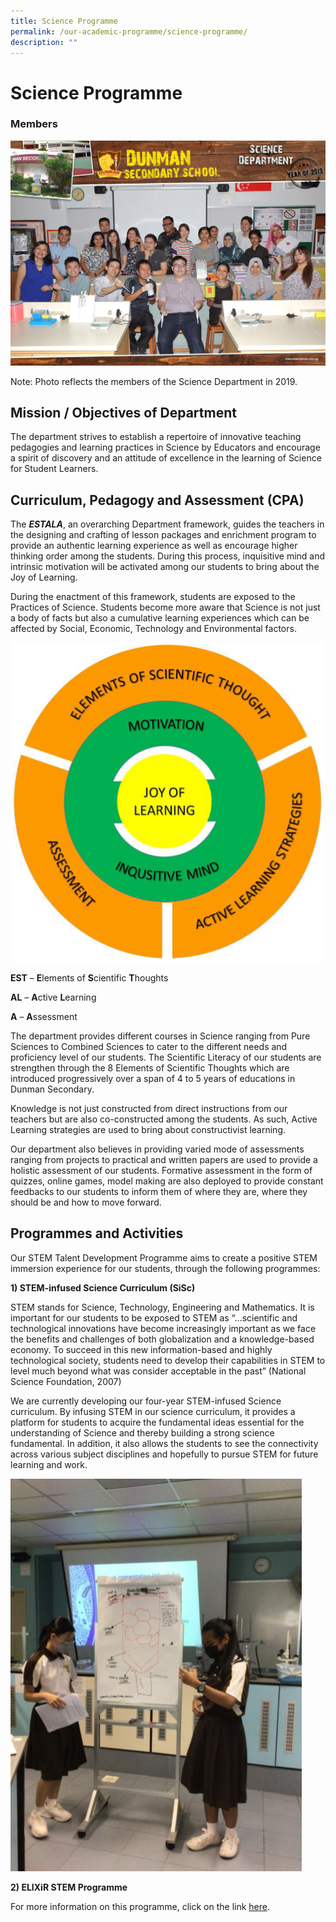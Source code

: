 ```yaml
---
title: Science Programme
permalink: /our-academic-programme/science-programme/
description: ""
---
```

# Science Programme

### Members

![](/images/Our%20Academic%20Programme/Science%20Programme/Science%20Dept%202019.jpg)

Note: Photo reflects the members of the Science Department in 2019.

Mission / Objectives of Department
----------------------------------

  

The department strives to establish a repertoire of innovative teaching pedagogies and learning practices in Science by Educators and encourage a spirit of discovery and an attitude of excellence in the learning of Science for Student Learners.

Curriculum, Pedagogy and Assessment (CPA)
-----------------------------------------

  

The **_ESTALA_**, an overarching Department framework, guides the teachers in the designing and crafting of lesson packages and enrichment program to provide an authentic learning experience as well as encourage higher thinking order among the students. During this process, inquisitive mind and intrinsic motivation will be activated among our students to bring about the Joy of Learning.  

During the enactment of this framework, students are exposed to the Practices of Science. Students become more aware that Science is not just a body of facts but also a cumulative learning experiences which can be affected by Social, Economic, Technology and Environmental factors.

![](/images/Our%20Academic%20Programme/Science%20Programme/JOY%20OF%20LEARNING.png)

**EST** – **E**lements of **S**cientific **T**houghts

**AL** – **A**ctive **L**earning

**A** – **A**ssessment

  

The department provides different courses in Science ranging from Pure Sciences to Combined Sciences to cater to the different needs and proficiency level of our students. The Scientific Literacy of our students are strengthen through the 8 Elements of Scientific Thoughts which are introduced progressively over a span of 4 to 5 years of educations in Dunman Secondary.

Knowledge is not just constructed from direct instructions from our teachers but are also co-constructed among the students. As such, Active Learning strategies are used to bring about constructivist learning.

Our department also believes in providing varied mode of assessments ranging from projects to practical and written papers are used to provide a holistic assessment of our students. Formative assessment in the form of quizzes, online games, model making are also deployed to provide constant feedbacks to our students to inform them of where they are, where they should be and how to move forward.

Programmes and Activities
-------------------------

  

Our STEM Talent Development Programme aims to create a positive STEM immersion experience for our students, through the following programmes:

  
**1) STEM-infused Science Curriculum (SiSc)**  

  

STEM stands for Science, Technology, Engineering and Mathematics. It is important for our students to be exposed to STEM as “…scientific and technological innovations have become increasingly important as we face the benefits and challenges of both globalization and a knowledge-based economy. To succeed in this new information-based and highly technological society, students need to develop their capabilities in STEM to level much beyond what was consider acceptable in the past” (National Science Foundation, 2007)

  

We are currently developing our four-year STEM-infused Science curriculum. By infusing STEM in our science curriculum, it provides a platform for students to acquire the fundamental ideas essential for the understanding of Science and thereby building a strong science fundamental. In addition, it also allows the students to see the connectivity across various subject disciplines and hopefully to pursue STEM for future learning and work.

![](/images/Our%20Academic%20Programme/Science%20Programme/Sci%20Students%20presenting%20prototype.jpg)

**2) ELIXiR STEM Programme**  


For more information on this programme, click on the link [here](https://dunmansec-moe-edu-sg-admin.cwp.sg/our-special-programmes/elixir).